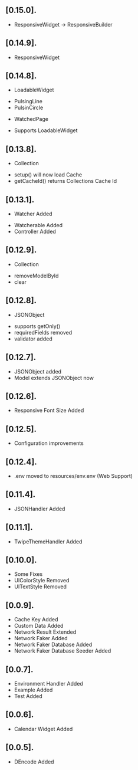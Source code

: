 ## [0.15.0].

* ResponsiveWidget -> ResponsiveBuilder

## [0.14.9].

* ResponsiveWidget

## [0.14.8].

* LoadableWidget
- PulsingLine
- PulsinCircle

* WatchedPage
- Supports LoadableWidget

## [0.13.8].

* Collection
- setup() will now load Cache
- getCacheId() returns Collections Cache Id

## [0.13.1].

* Watcher Added
- Watcherable Added
- Controller Added

## [0.12.9].

* Collection
- removeModelById
- clear

## [0.12.8].

* JSONObject
- supports getOnly()
- requiredFields removed
- validator added

## [0.12.7].

* JSONObject added
* Model extends JSONObject now

## [0.12.6].

* Responsive Font Size Added

## [0.12.5].

* Configuration improvements

## [0.12.4].

* .env moved to resources/env.env (Web Support)

## [0.11.4].

* JSONHandler Added

## [0.11.1].

* TwipeThemeHandler Added

## [0.10.0].

* Some Fixes
* UIColorStyle Removed
* UITextStyle Removed

## [0.0.9].

* Cache Key Added
* Custom Data Added
* Network Result Extended
* Network Faker Added
* Network Faker Database Added
* Network Faker Database Seeder Added

## [0.0.7].

* Environment Handler Added
* Example Added
* Test Added

## [0.0.6].

* Calendar Widget Added

## [0.0.5].

* DEncode Added
